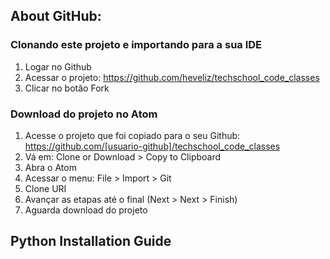 ## About GitHub:

### Clonando este projeto e importando para a sua IDE
1. Logar no Github
1. Acessar o projeto: https://github.com/heveliz/techschool_code_classes
1. Clicar no botão Fork

### Download do projeto no Atom
1. Acesse o projeto que foi copiado para o seu Github: https://github.com/[usuario-github]/techschool_code_classes
1. Vá em: Clone or Download > Copy to Clipboard
1. Abra o Atom
1. Acessar o menu: File > Import > Git
1. Clone URI
1. Avançar as etapas até o final (Next > Next > Finish)
1. Aguarda download do projeto

## Python Installation Guide


